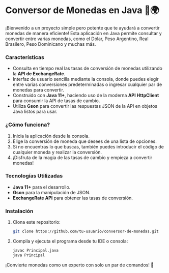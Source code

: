 # **Conversor de Monedas en Java** 💸🌍

¡Bienvenido a un proyecto simple pero potente que te ayudará a convertir monedas de manera eficiente! Esta aplicación en Java permite consultar y convertir entre varias monedas, como el Dólar, Peso Argentino, Real Brasilero, Peso Dominicano y muchas más.

### Características
- Consulta en tiempo real las tasas de conversión de monedas utilizando la **API de ExchangeRate**.
- Interfaz de usuario sencilla mediante la consola, donde puedes elegir entre varias conversiones predeterminadas o ingresar cualquier par de monedas para convertir.
- Construido con **Java 11+**, haciendo uso de la moderna **API HttpClient** para consumir la API de tasas de cambio.
- Utiliza **Gson** para convertir las respuestas JSON de la API en objetos Java listos para usar.

### ¿Cómo funciona?
1. Inicia la aplicación desde la consola.
2. Elige la conversión de moneda que desees de una lista de opciones.
3. Si no encuentras lo que buscas, también puedes introducir el código de cualquier moneda y realizar la conversión.
4. ¡Disfruta de la magia de las tasas de cambio y empieza a convertir monedas!

### Tecnologías Utilizadas
- **Java 11+** para el desarrollo.
- **Gson** para la manipulación de JSON.
- **ExchangeRate API** para obtener las tasas de conversión.

### Instalación
1. Clona este repositorio:
   ```bash
   git clone https://github.com/tu-usuario/conversor-de-monedas.git
   ```
2. Compila y ejecuta el programa desde tu IDE o consola:
   ```bash
   javac Principal.java
   java Principal
   ```

¡Convierte monedas como un experto con solo un par de comandos! 🚀
